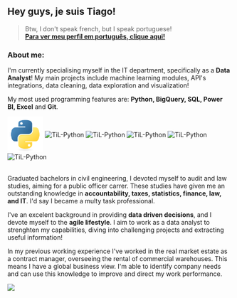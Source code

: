 
## Hey guys, je suis Tiago!
> Btw, I don't speak french, but I speak portuguese!   
> **[Para ver meu perfil em português, clique aqui!](https://github.com/til021/til021/tree/pt-br)**  
> 
### About me:

I'm currently specialising myself in the IT department, specifically as a **Data Analyst**! My main projects include machine learning modules, API's integrations, data cleaning, data exploration and visualization!  

My most used programming features are: **Python, BigQuery, SQL, Power BI, Excel** and **Git**.
</div> 
<div style="display: inline_block">    
    <img align="center" alt="TiL-Python" height="80" width="80" src="https://raw.githubusercontent.com/devicons/devicon/master/icons/python/python-original.svg">
    <img align="center" alt="TiL-Python" height="60" width="80" src="https://cdn.worldvectorlogo.com/logos/google-bigquery-logo-1.svg">
    <img align="center" alt="TiL-Python" height="90" width="120" src="https://cdn.jsdelivr.net/gh/devicons/devicon/icons/mysql/mysql-original-wordmark.svg">
    <img align="center" alt="TiL-Python" height="60" width="60" src="https://upload.wikimedia.org/wikipedia/commons/thumb/c/cf/New_Power_BI_Logo.svg/2048px-New_Power_BI_Logo.svg.png">
    <img align="center" alt="TiL-Python" height="60" width="80" src="https://upload.wikimedia.org/wikipedia/commons/3/34/Microsoft_Office_Excel_%282019%E2%80%93present%29.svg">
    <img align="center" alt="TiL-Python" height="60" width="80" src="https://upload.wikimedia.org/wikipedia/commons/9/91/Octicons-mark-github.svg">
</div><br>


Graduated bachelors in civil engineering, I devoted myself to audit and law studies, aiming for a public officer carrer. These studies have given me an outstanding knowledge in **accountability, taxes, statistics, finance, law, and IT**. I'd say I became a multy task professional.

I've an excelent background in providing **data driven decisions**, and I devote myself to the **agile lifestyle**. I aim to work as a data analyst to strenghten my capabilities, diving into challenging projects and extracting useful information! 

In my previous working experience I've worked in the real market estate as a contract manager, overseeing the rental of commercial warehouses. This means I have a global business view. I'm able to identify company needs and can use this knowledge to improve and direct my work performance.

<div align="left">
  <a href="https://github.com/til021">
  <img height="200em" src="https://github-readme-stats.vercel.app/api?username=til021&show_icons=true&theme=swift&include_all_commits=true&count_private=true"/>


